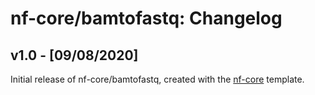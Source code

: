 # nf-core/bamtofastq: Changelog

## v1.0 - [09/08/2020]
Initial release of nf-core/bamtofastq, created with the [nf-core](http://nf-co.re/) template.

